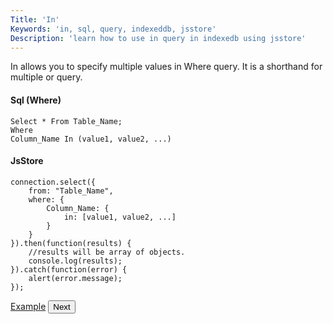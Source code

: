 ```yaml
---
Title: 'In'
Keywords: 'in, sql, query, indexeddb, jsstore'
Description: 'learn how to use in query in indexedb using jsstore'
---
```


In allows you to specify multiple values in Where query. It is a shorthand for multiple or query.

#### Sql (Where)

```
Select * From Table_Name;
Where
Column_Name In (value1, value2, ...)
```

#### JsStore

```
connection.select({
    from: "Table_Name",
    where: {
        Column_Name: {
            in: [value1, value2, ...]
        }
    }
}).then(function(results) {
    //results will be array of objects.
    console.log(results);
}).catch(function(error) {
    alert(error.message);
});
```

<p class="margin-top-40px center-align">
    <a class="btn info" target="_blank" href="https://ujjwalguptaofficial.github.io/idbstudio/?db=Demo&query=select(%7B%0A%20%20%20%20from%3A%20%22Customers%22%2C%0A%20%20%20%20where%3A%7B%0A%20%20%20%20%20%20%20%20country%3A%7Bin%3A%5B'Germany'%2C%20'France'%2C%20'UK'%5D%7D%0A%20%20%20%20%7D%0A%7D)%3B%0A">Example</a>
    <button class="btn info btnNext">Next</button>
</p>
